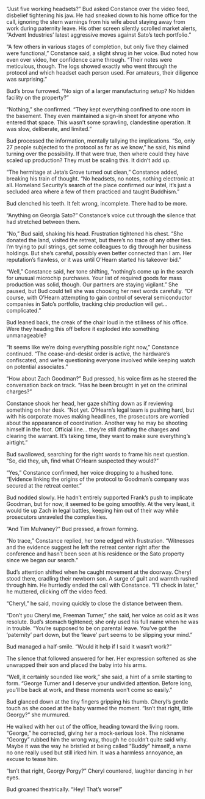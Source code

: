 “Just five working headsets?” Bud asked Constance over the video feed, disbelief tightening his jaw. He had sneaked down to his home office for the call, ignoring the stern warnings from his wife about staying away from work during paternity leave. His other screen silently scrolled market alerts, “Advent Industries’ latest aggressive moves against Sato’s tech portfolio.” 

“A few others in various stages of completion, but only five they claimed were functional,” Constance said, a slight shrug in her voice. Bud noted how even over video, her confidence came through. “Their notes were meticulous, though. The logs showed exactly who went through the protocol and which headset each person used. For amateurs, their diligence was surprising.” 

Bud’s brow furrowed. “No sign of a larger manufacturing setup? No hidden facility on the property?” 

“Nothing,” she confirmed. “They kept everything confined to one room in the basement. They even maintained a sign-in sheet for anyone who entered that space. This wasn’t some sprawling, clandestine operation. It was slow, deliberate, and limited.” 

Bud processed the information, mentally tallying the implications. “So, only 27 people subjected to the protocol as far as we know,” he said, his mind turning over the possibility. If that were true, then where could they have scaled up production? They must be scaling this. It didn’t add up. 

“The hermitage at Jeta’s Grove turned out clean,” Constance added, breaking his train of thought. “No headsets, no notes, nothing electronic at all. Homeland Security’s search of the place confirmed our intel, it’s just a secluded area where a few of them practiced and taught Buddhism.” 

Bud clenched his teeth. It felt wrong, incomplete. There had to be more. 

“Anything on Georgia Sato?” Constance’s voice cut through the silence that had stretched between them. 

“No,” Bud said, shaking his head. Frustration tightened his chest. “She donated the land, visited the retreat, but there’s no trace of any other ties. I’m trying to pull strings, get some colleagues to dig through her business holdings. But she’s careful, possibly even better connected than I am. Her reputation’s flawless, or it was until O’Hearn started his takeover bid.” 

“Well,” Constance said, her tone shifting, “nothing’s come up in the search for unusual microchip purchases. Your list of required goods for mass production was solid, though. Our partners are staying vigilant.” She paused, but Bud could tell she was choosing her next words carefully. “Of course, with O’Hearn attempting to gain control of several semiconductor companies in Sato’s portfolio, tracking chip production will get… complicated.” 

Bud leaned back, the creak of the chair loud in the stillness of his office. Were they heading this off before it exploded into something unmanageable?  

“It seems like we’re doing everything possible right now,” Constance continued. “The cease-and-desist order is active, the hardware’s confiscated, and we’re questioning everyone involved while keeping watch on potential associates.” 

“How about Zach Goodman?” Bud pressed, his voice firm as he steered the conversation back on track. “Has he been brought in yet on the criminal charges?” 

Constance shook her head, her gaze shifting down as if reviewing something on her desk. “Not yet. O’Hearn’s legal team is pushing hard, but with his corporate moves making headlines, the prosecutors are worried about the appearance of coordination. Another way he may be shooting himself in the foot. Official line… they’re still drafting the charges and clearing the warrant. It’s taking time, they want to make sure everything’s airtight.” 

Bud swallowed, searching for the right words to frame his next question. “So, did they, uh, find what O’Hearn suspected they would?” 

“Yes,” Constance confirmed, her voice dropping to a hushed tone. “Evidence linking the origins of the protocol to Goodman’s company was secured at the retreat center.” 

Bud nodded slowly. He hadn’t entirely supported Frank’s push to implicate Goodman, but for now, it seemed to be going smoothly. At the very least, it would tie up Zach in legal battles, keeping him out of their way while prosecutors unraveled the complexities. 

“And Tim Mulvaney?” Bud pressed, a frown forming. 

“No trace,” Constance replied, her tone edged with frustration. “Witnesses and the evidence suggest he left the retreat center right after the conference and hasn’t been seen at his residence or the Sato property since we began our search.” 

Bud’s attention shifted when he caught movement at the doorway. Cheryl stood there, cradling their newborn son. A surge of guilt and warmth rushed through him. He hurriedly ended the call with Constance. “I’ll check in later,” he muttered, clicking off the video feed. 

“Cheryl,” he said, moving quickly to close the distance between them. 

“Don’t you Cheryl me, Freeman Turner,” she said, her voice as cold as it was resolute. Bud’s stomach tightened; she only used his full name when he was in trouble. “You’re supposed to be on parental leave. You’ve got the ‘paternity’ part down, but the ‘leave’ part seems to be slipping your mind.” 

Bud managed a half-smile. “Would it help if I said it wasn’t work?” 

The silence that followed answered for her. Her expression softened as she unwrapped their son and placed the baby into his arms. 

“Well, it certainly sounded like work,” she said, a hint of a smile starting to form. “George Turner and I deserve your undivided attention. Before long, you’ll be back at work, and these moments won’t come so easily.” 

Bud glanced down at the tiny fingers gripping his thumb. Cheryl’s gentle touch as she cooed at the baby warmed the moment. “Isn’t that right, little Georgy?” she murmured. 

He walked with her out of the office, heading toward the living room. “George,” he corrected, giving her a mock-serious look. The nickname “Georgy” rubbed him the wrong way, though he couldn’t quite said why. Maybe it was the way he bristled at being called “Buddy” himself, a name no one really used but still irked him. It was a harmless annoyance, an excuse to tease him. 

“Isn’t that right, Georgy Porgy?” Cheryl countered, laughter dancing in her eyes. 

Bud groaned theatrically. “Hey! That’s worse!”
